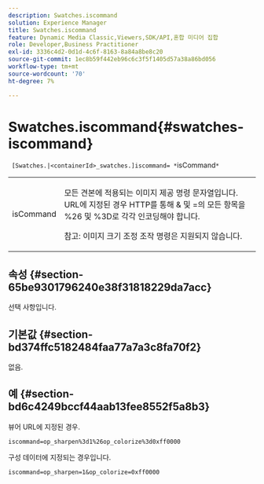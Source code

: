 ```yaml
---
description: Swatches.iscommand
solution: Experience Manager
title: Swatches.iscommand
feature: Dynamic Media Classic,Viewers,SDK/API,혼합 미디어 집합
role: Developer,Business Practitioner
exl-id: 3336c4d2-0d1d-4c6f-8163-8a84a8be8c20
source-git-commit: 1ec8b59f442eb96c6c3f5f1405d57a38a86bd056
workflow-type: tm+mt
source-wordcount: '70'
ht-degree: 7%

---
```


# Swatches.iscommand{#swatches-iscommand}

` [Swatches.|<containerId>_swatches.]iscommand= *`isCommand`*`

<table id="table_43A84C1044574A6FAB8CE67D71AAD5EC"> 
 <tbody> 
  <tr> 
   <td colname="col1"> <p> <span class="codeph"> <span class="varname"> isCommand</span> </span> </p> </td> 
   <td colname="col2"> <p> 모든 견본에 적용되는 이미지 제공 명령 문자열입니다. URL에 지정된 경우 HTTP를 통해 <span class="codeph"> &amp;</span> 및 <span class="codeph"> =</span>의 모든 항목을 <span class="codeph"> %26</span> 및 <span class="codeph"> %3D</span>로 각각 인코딩해야 합니다. </p> <p> <p>참고: 이미지 크기 조정 조작 명령은 지원되지 않습니다. </p> </p> </td> 
  </tr> 
 </tbody> 
</table>

## 속성 {#section-65be9301796240e38f31818229da7acc}

선택 사항입니다.

## 기본값 {#section-bd374ffc5182484faa77a7a3c8fa70f2}

없음.

## 예 {#section-bd6c4249bccf44aab13fee8552f5a8b3}

뷰어 URL에 지정된 경우.

`iscommand=op_sharpen%3d1%26op_colorize%3d0xff0000`

구성 데이터에 지정되는 경우입니다.

`iscommand=op_sharpen=1&op_colorize=0xff0000`
